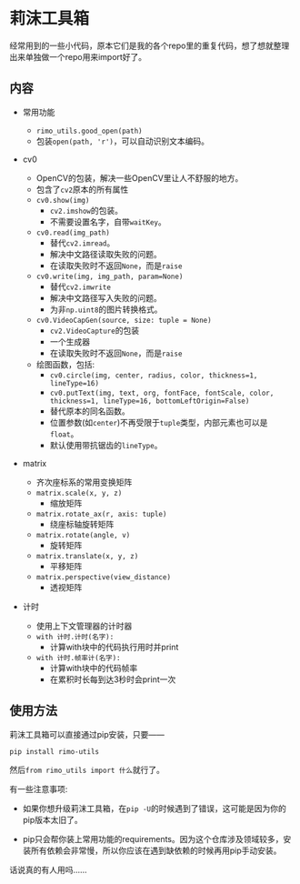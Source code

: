 # 莉沫工具箱

经常用到的一些小代码，原本它们是我的各个repo里的重复代码，想了想就整理出来单独做一个repo用来import好了。

## 内容

+ 常用功能
    - `rimo_utils.good_open(path)`
    - 包装`open(path, 'r')`，可以自动识别文本编码。

+ cv0
    - OpenCV的包装，解决一些OpenCV里让人不舒服的地方。
    - 包含了`cv2`原本的所有属性
    - `cv0.show(img)`
        - `cv2.imshow`的包装。
        - 不需要设置名字，自带`waitKey`。
    - `cv0.read(img_path)`
        - 替代`cv2.imread`。
        - 解决中文路径读取失败的问题。
        - 在读取失败时不返回`None`，而是`raise`
    - `cv0.write(img, img_path, param=None)`
        - 替代`cv2.imwrite`
        - 解决中文路径写入失败的问题。
        - 为非`np.uint8`的图片转换格式。
    - `cv0.VideoCapGen(source, size: tuple = None)`
        - `cv2.VideoCapture`的包装
        - 一个生成器
        - 在读取失败时不返回`None`，而是`raise`
    - 绘图函数，包括: 
        - `cv0.circle(img, center, radius, color, thickness=1, lineType=16)` 
        - `cv0.putText(img, text, org, fontFace, fontScale, color, thickness=1, lineType=16, bottomLeftOrigin=False)`
        - 替代原本的同名函数。
        - 位置参数(如`center`)不再受限于`tuple`类型，内部元素也可以是`float`。
        - 默认使用带抗锯齿的`lineType`。

+ matrix
    - 齐次座标系的常用变换矩阵
    - `matrix.scale(x, y, z)`
        - 缩放矩阵
    - `matrix.rotate_ax(r, axis: tuple)`
        - 绕座标轴旋转矩阵
    - `matrix.rotate(angle, v)`
        - 旋转矩阵
    - `matrix.translate(x, y, z)`
        - 平移矩阵
    - `matrix.perspective(view_distance)`
        - 透视矩阵

+ 计时
    - 使用上下文管理器的计时器
    - `with 计时.计时(名字):`
        - 计算with块中的代码执行用时并print
    - `with 计时.帧率计(名字):`
        - 计算with块中的代码帧率
        - 在累积时长每到达3秒时会print一次


## 使用方法

莉沫工具箱可以直接通过pip安装，只要——

```bash
pip install rimo-utils
```

然后`from rimo_utils import 什么`就行了。

有一些注意事项: 

+ 如果你想升级莉沫工具箱，在`pip -U`的时候遇到了错误，这可能是因为你的pip版本太旧了。

+ pip只会帮你装上常用功能的requirements。因为这个仓库涉及领域较多，安装所有依赖会非常慢，所以你应该在遇到缺依赖的时候再用pip手动安装。


话说真的有人用吗……

